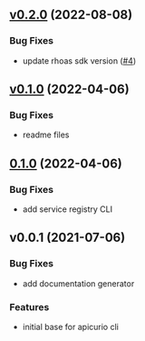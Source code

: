 
<a name="v0.2.0"></a>
## [v0.2.0](https://github.com/apicurio/apicurio-cli/compare/v0.1.0...v0.2.0) (2022-08-08)

### Bug Fixes

* update rhoas sdk version ([#4](https://github.com/apicurio/apicurio-cli/issues/4))


<a name="v0.1.0"></a>
## [v0.1.0](https://github.com/apicurio/apicurio-cli/compare/0.1.0...v0.1.0) (2022-04-06)

### Bug Fixes

* readme files


<a name="0.1.0"></a>
## [0.1.0](https://github.com/apicurio/apicurio-cli/compare/v0.0.1...0.1.0) (2022-04-06)

### Bug Fixes

* add service registry CLI


<a name="v0.0.1"></a>
## v0.0.1 (2021-07-06)

### Bug Fixes

* add documentation generator

### Features

* initial base for apicurio cli

